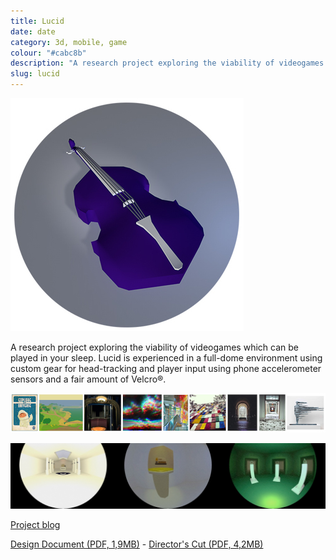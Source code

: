 ```yaml
---
title: Lucid 
date: date
category: 3d, mobile, game
colour: "#cabc8b"
description: "A research project exploring the viability of videogames which can be played in your sleep."
slug: lucid
---
```


![Low-poly cello](cello.jpg)

A research project exploring the viability of videogames which can be played in your sleep. Lucid is experienced in a full-dome environment using custom gear for head-tracking and player input using phone accelerometer sensors and a fair amount of Velcro&reg;.

![Moodboard](moodboard.jpg)

![Impressions](screenshots.jpg)

[Project blog](http://sambillingham.github.io/lucid/)

[Design Document (PDF, 1,9MB)][1] - [Director's Cut (PDF, 4,2MB)][2]


[1]: Lucid_Design_Doc_Min.pdf
[2]: Lucid_Design_Doc_Full.pdf